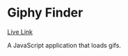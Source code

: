 # Giphy Finder

[Live Link](https://kinggenius5.github.io/Giphy-Finder/)

A JavaScript application that loads gifs.
